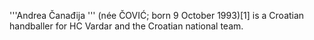 '''Andrea Čanađija ''' (née ČOVIĆ; born 9 October 1993)[1] is a Croatian handballer for HC Vardar and the Croatian national team.
